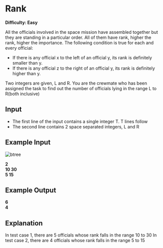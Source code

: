 # Rank

**Difficulty: Easy**

All the officials involved in the space mission have assembled together but they are standing in a particular order. All of them have rank, higher the rank, higher the importance. The following condition is true for each and every official:

- If there is any official x to the left of an official y, its rank is definitely smaller than y.
- If there is any official z to the right of an official y, its rank is definitely higher than y.

Two integers are given, L and R. You are the crewmate who has been assigned the task to find out the number of officials lying in the range L to R(both inclusive)

## Input

- The first line of the input contains a single integer T. T lines follow
- The second line contains 2 space separated integers, L and R

## Example Input

![btree](../../images/btree3.png)

**2** <br/>
**10 30** <br/>
**5 15**

## Example Output

**6** <br/>
**4** <br/>

## Explanation

In test case 1, there are 5 officials whose rank falls in the range 10 to 30
In test case 2, there are 4 officials whose rank falls in the range 5 to 15
